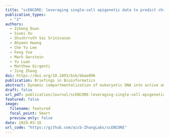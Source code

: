 ```yaml
---
title: "scENCORE: leveraging single-cell epigenetic data to predict chromatin conformation using graph embedding"
publication_types:
  - "2"
authors:
  - Ziheng Duan
  - Siwei Xu
  - Shushrruth Sai Srinivasan
  - Ahyeon Hwang
  - Che Yu Lee
  - Feng Yue
  - Mark Gerstein
  - Yu Luan
  - Matthew Girgenti
  - Jing Zhang
doi: https://doi.org/10.1093/bib/bbae096
publication: Briefings in Bioinformatics
abstract: Dynamic compartmentalization of eukaryotic DNA into active and repressed states enables diverse transcriptional programs to arise from a single genetic blueprint, whereas its dysregulation can be strongly linked to a broad spectrum of diseases. While single-cell Hi-C experiments allow for chromosome conformation profiling across many cells, they are still expensive and not widely available for most labs. Here, we propose an alternate approach, scENCORE, to computationally reconstruct chromatin compartments from the more affordable and widely accessible single-cell epigenetic data. First, scENCORE constructs a long-range epigenetic correlation graph to mimic chromatin interaction frequencies, where nodes and edges represent genome bins and their correlations. Then, it learns the node embeddings to cluster genome regions into A/B compartments and aligns different graphs to quantify chromatin conformation changes across conditions. Benchmarking using cell-type-matched Hi-C experiments demonstrates that scENCORE can robustly reconstruct A/B compartments in a cell-type-specific manner. Furthermore, our chromatin confirmation switching studies highlight substantial compartment-switching events that may introduce substantial regulatory and transcriptional changes in psychiatric disease. In summary, scENCORE allows accurate and cost-effective A/B compartment reconstruction to delineate higher-order chromatin structure heterogeneity in complex tissues.
draft: false
url_pdf: publication/Journal/scENCORE-leveraging-single-cell-epigenetic-data-to-predict-chromatin-conformation-using-graph-embedding/bbae096.pdf
featured: false
image:
  filename: featured
  focal_point: Smart
  preview_only: false
date: 2024-03-16
url_code: "https://github.com/aicb-ZhangLabs/scENCORE"
---
```


